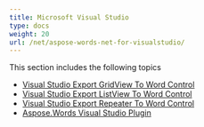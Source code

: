 ```yaml
---
title: Microsoft Visual Studio
type: docs
weight: 20
url: /net/aspose-words-net-for-visualstudio/
---
```


This section includes the following topics

- [Visual Studio Export GridView To Word Control](https://docs.aspose.com/words/net/visual-studio-export-gridview-to-word-control/)
- [Visual Studio Export ListView To Word Control](https://docs.aspose.com/words/net/visual-studio-export-listview-to-word-control/)
- [Visual Studio Export Repeater To Word Control](https://docs.aspose.com/words/net/visual-studio-export-repeater-to-word-control/)
- [Aspose.Words Visual Studio Plugin](https://docs.aspose.com/words/net/aspose-words-visual-studio-plugin/)

